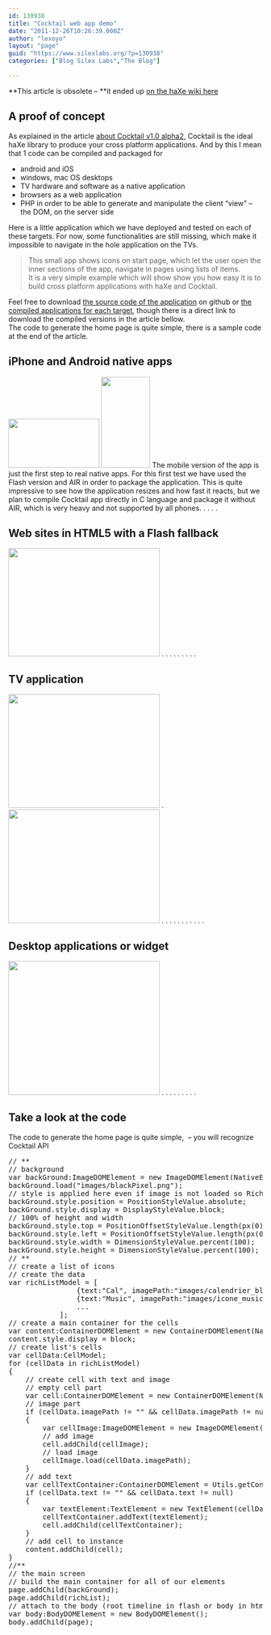 ```yaml
---
id: 130938
title: "Cocktail web app demo"
date: "2011-12-26T10:26:39.000Z"
author: "lexoyo"
layout: "page"
guid: "https://www.silexlabs.org/?p=130938"
categories: ["Blog Silex Labs","The Blog"]

---
```

**This article is obsolete &#8211; **it ended up [on the haXe wiki here](http://haxe.org/com/libs/cocktail/cocktail_web_app_demo)

## A proof of concept

As explained in the article [about Cocktail v1.0 alpha2](https://www.silexlabs.org/?p=130892), Cocktail is the ideal haXe library to produce your cross platform applications. And by this I mean that 1 code can be compiled and packaged for

  * android and iOS
  * windows, mac OS desktops
  * TV hardware and software as a native application
  * browsers as a web application
  * PHP in order to be able to generate and manipulate the client &#8220;view&#8221; &#8211; the DOM, on the server side

<div>
  Here is a little application which we have deployed and tested on each of these targets. For now, some functionalities are still missing, which make it impossible to navigate in the hole application on the TVs.
</div>

> <div>
>   This small app shows icons on start page, which let the user open the inner sections of the app, navigate in pages using lists of items.
> </div>
> 
> <div>
>   It is a very simple example which will show show you how easy it is to build cross platform applications with haXe and Cocktail.
> </div>

Feel free to download [the source code of the application](https://github.com/silexlabs/Cocktail/tree/develop/demo/simple-webapp/src "web app demo - cocktail cross platform library") on github or [the compiled applications for each target](https://github.com/silexlabs/Cocktail/tree/develop/demo/simple-webapp/bin), though there is a direct link to download the compiled versions in the article bellow.  
The code to generate the home page is quite simple, there is a sample code at the end of the article.

## iPhone and Android native apps

<img class="alignleft" title="cocktail-iphoneH" src="http://localhost:8080/wp-content/uploads/2011/12/cocktail-iphoneH1-300x162.png" alt="" width="180" height="97" />  
<img class="alignleft" title="cocktail-iphoneV" src="http://localhost:8080/wp-content/uploads/2011/12/cocktail-iphoneV1-162x300.png" alt="" width="97" height="180" /> The mobile version of the app is just the first step to real native apps. For this first test we have used the Flash version and AIR in order to package the application. This is quite impressive to see how the application resizes and how fast it reacts, but we plan to compile Cocktail app directly in C language and package it without AIR, which is very heavy and not supported by all phones.  
.  
.  
.  
.

## Web sites in HTML5 with a Flash fallback

<img class="alignleft" title="cocktail-browser" src="http://localhost:8080/wp-content/uploads/2011/12/cocktail-browser1-300x214.png" alt="" width="300" height="214" />  
.  
.  
.  
.  
.  
.  
.  
.  
.

## TV application

<img class="alignleft" title="cocktail-tv" src="http://localhost:8080/wp-content/uploads/2011/12/cocktail-tv1-300x225.png" alt="" width="300" height="225" />  
.<img class="alignleft size-medium wp-image-130942" title="photo" src="http://localhost:8080/wp-content/uploads/2011/12/photo1-300x225.jpg" alt="" width="300" height="225" srcset="http://localhost:8080/wp-content/uploads/2011/12/photo1-300x225.jpg 300w, http://localhost:8080/wp-content/uploads/2011/12/photo1.jpg 640w" sizes="(max-width: 300px) 100vw, 300px" />  
.  
.  
.  
.  
.  
.  
.  
.  
.  
.  
.

## Desktop applications or widget

<img class="alignleft" title="cocktail-desktop-app" src="http://localhost:8080/wp-content/uploads/2011/12/cocktail-desktop-app1-300x265.png" alt="" width="300" height="265" />  
.  
.  
.  
.  
.  
.  
.  
.  
.

## Take a look at the code

The code to generate the home page is quite simple,  &#8211; you will recognize Cocktail API

<div>
  <pre>// **
// background
var backGround:ImageDOMElement = new ImageDOMElement(NativeElementManager.createNativeElement(NativeElementTypeValue.image));
backGround.load("images/blackPixel.png");
// style is applied here even if image is not loaded so RichList assets are placed on the correct position
backGround.style.position = PositionStyleValue.absolute;
backGround.style.display = DisplayStyleValue.block;
// 100% of height and width
backGround.style.top = PositionOffsetStyleValue.length(px(0));
backGround.style.left = PositionOffsetStyleValue.length(px(0));
backGround.style.width = DimensionStyleValue.percent(100);
backGround.style.height = DimensionStyleValue.percent(100);
// **
// create a list of icons
// create the data
var richListModel = [
				{text:"Cal", imagePath:"images/calendrier_blanc.png" },
				{text:"Music", imagePath:"images/icone_music_blanc.png" },
				...
			];
// create a main container for the cells
var content:ContainerDOMElement = new ContainerDOMElement(NativeElementManager.createNativeElement(neutral));
content.style.display = block;
// create list's cells
var cellData:CellModel;
for (cellData in richListModel)
{
	// create cell with text and image
	// empty cell part
	var cell:ContainerDOMElement = new ContainerDOMElement(NativeElementManager.createNativeElement(NativeElementTypeValue.custom("li")));
	// image part
	if (cellData.imagePath != "" && cellData.imagePath != null)
	{
		var cellImage:ImageDOMElement = new ImageDOMElement();
		// add image
		cell.addChild(cellImage);
		// load image
		cellImage.load(cellData.imagePath);
	}
	// add text
	var cellTextContainer:ContainerDOMElement = Utils.getContainer();
	if (cellData.text != "" && cellData.text != null)
	{
		var textElement:TextElement = new TextElement(cellData.text);
		cellTextContainer.addText(textElement);
		cell.addChild(cellTextContainer);
	}
	// add cell to instance
	content.addChild(cell);
}
//**
// the main screen
// build the main container for all of our elements
page.addChild(backGround);
page.addChild(richList);
// attach to the body (root timeline in flash or body in html)
var body:BodyDOMElement = new BodyDOMElement();
body.addChild(page);</pre>
</div>
























